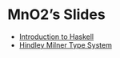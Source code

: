 # MnO2’s Slides

- [Introduction to Haskell](http://mno2.github.io/slides/?intro-to-haskell.md)
- [Hindley Milner Type System](http://mno2.github.io/slides/?hindley-milner-type-system.md)
